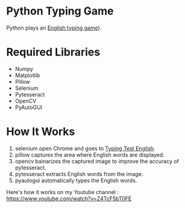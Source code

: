 # Python Typing Game
Python plays an [English typing game](https://10fastfingers.com/typing-test/english)).

# Required Libraries
- Numpy
- Matplotlib
- Pillow
- Selenium
- Pytesseract
- OpenCV
- PyAutoGUI

# How It Works
1. selenium open Chrome and goes to [Typing Test English](https://10fastfingers.com/typing-test/english).
2. pillow captures the area where English words are displayed.
3. opencv bainarizes the captured image to improve the accuracy of pytesseract.
4. pytesseract extracts English words from the image.
5. pyautogui automatically types the English words.

Here's how it works on my Youtube channel : https://www.youtube.com/watch?v=Z4TcF5bT0FE
